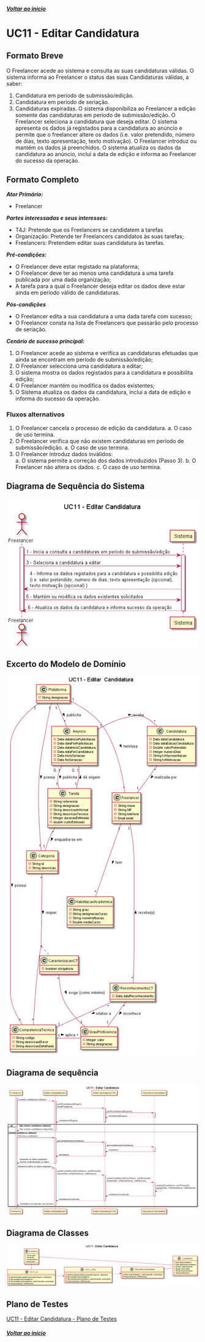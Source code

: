 ##### [Voltar ao início](https://github.com/blestonbandeiraUPSKILL/upskill_java1_labprg_grupo2/tree/main/README.md)

# UC11 - Editar Candidatura


## Formato Breve

O Freelancer acede ao sistema e consulta as suas candidaturas válidas. O sistema informa ao Freelancer o status das suas Candidaturas válidas, a saber: 
1. Candidatura em período de submissão/edição.
2. Candidatura em período de seriação.
3. Candidaturas expiradas.
O sistema disponibiliza ao Freelancer a edição somente das candidaturas em período de submissão/edição. O Freelancer seleciona a candidatura que deseja editar. O sistema apresenta os dados já registados para a candidatura ao anúncio e permite que o freelancer altere os dados (i.e. valor pretendido, número de dias, texto apresentação, texto motivação). O Freelancer introduz ou mantém os dados já preenchidos. O sistema atualiza os dados da candidatura ao anúncio, inclui a data de edição e informa ao Freelancer do sucesso da operação.

## Formato Completo

**_Ator Primário:_**

- Freelancer

**_Partes interessadas e seus interesses:_**

- T4J: Pretende que os Freelancers se candidatem a tarefas
- Organização: Pretende ter Freelancers candidatos às suas tarefas;
- Freelancers: Pretendem editar suas candidatura às tarefas.

**_Pré-condições:_**

- O Freelancer deve estar registado na plataforma;
- O Freelancer deve ter ao menos uma candidatura a uma tarefa publicada por uma dada organização;
- A tarefa para a qual o Freelancer deseja editar os dados deve estar ainda em período válido de candidaturas.

**_Pós-condições_**

- O Freelancer edita a sua candidatura a uma dada tarefa com sucesso;
- O Freelancer consta na lista de Freelancers que passarão pelo processo de seriação.

**_Cenário de sucesso principal:_**

1. O Freelancer acede ao sistema e verifica as candidaturas efetuadas que ainda se encontram em período de submissão/edição;
2. O Freelancer selecciona uma candidatura a editar;
4. O sistema mostra os dados registados para a candidatura e possibilita edição; 
5. O Freelancer mantém ou modifica os dados existentes;
6. O Sistema atualiza os dados da candidatura, inclui a data de edição e informa do sucesso da operação.

### Fluxos alternativos

1. O Freelancer cancela o processo de edição da candidatura. 
   a. O caso de uso termina.
2. O Freelancer verifica que não existem candidaturas em período de submissão/edição. 
   a. O caso de uso termina.
3. O Freelancer introduz dados inválidos:    
   a. O sistema permite a correção dos dados introduzidos (Passo 3).
   b. O Freelancer não altera os dados. 
   c. O caso de uso termina.

## Diagrama de Sequência do Sistema
![UC11_Editar_Candidatura_SSD](UC11_Editar_Candidatura_SSD.png)

## Excerto do Modelo de Domínio
![UC11_Editar_Candidatura_Modelo_Dominio](UC11_Editar_Candidatura_Modelo_Dominio.png)

## Diagrama de sequência <br/>
![UC11_Editar_Candidatura_Diagrama_Sequencia](UC11_Editar_Candidatura_Diagrama_Sequencia.png)

## Diagrama de Classes <br/>
![UC11_Editar_Candidatura_Diagrama_Classes](UC11_Editar_Candidatura_Diagrama_Classes.png)

## Plano de Testes <br/>
[UC11 - Editar Candidatura - Plano de Testes](UC11_Editar_Candidatura_Plano_Testes.md)

##### [Voltar ao início](https://github.com/blestonbandeiraUPSKILL/upskill_java1_labprg_grupo2/tree/main/README.md)